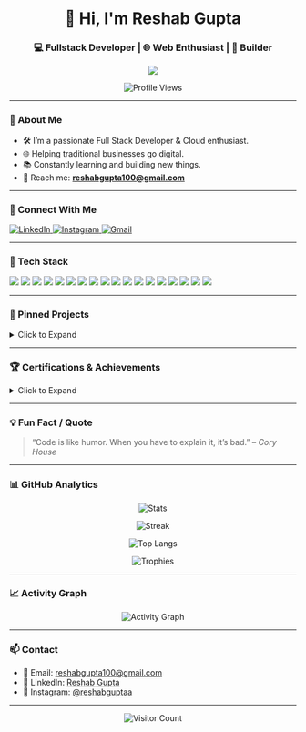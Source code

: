 <!-- Profile Banner / Header with Emoji Flair -->
<h1 align="center">👋 Hi, I'm Reshab Gupta</h1>
<h3 align="center">💻 Fullstack Developer | 🌐 Web Enthusiast | 🧱 Builder</h3>

<p align="center">
  <img src="https://readme-typing-svg.herokuapp.com?font=Fira+Code&duration=2000&pause=1000&color=0AFFEF&center=true&vCenter=true&width=435&lines=Welcome+to+my+GitHub!;I+Build+Solutions+for+Real+World+Problems;I+love+clean+code+and+cloud+tools!" />
</p>

<p align="center">
  <img src="https://komarev.com/ghpvc/?username=ReshabGupta123&label=Profile%20views&color=0e75b6&style=flat" alt="Profile Views" />
</p>

---

### 💼 About Me

- 🛠 I’m a passionate Full Stack Developer & Cloud enthusiast.
- 🌐 Helping traditional businesses go digital.
- 📚 Constantly learning and building new things.
- 📨 Reach me: **reshabgupta100@gmail.com**

---

### 📱 Connect With Me

<p align="left">
  <a href="https://www.linkedin.com/in/reshab-gupta-12128a335" target="_blank">
    <img src="https://img.shields.io/badge/LinkedIn-blue?style=for-the-badge&logo=linkedin&logoColor=white" alt="LinkedIn"/>
  </a>
  <a href="https://www.instagram.com/reshabguptaa" target="_blank">
    <img src="https://img.shields.io/badge/Instagram-E4405F?style=for-the-badge&logo=instagram&logoColor=white" alt="Instagram"/>
  </a>
  <a href="mailto:reshabgupta100@gmail.com" target="_blank">
    <img src="https://img.shields.io/badge/Gmail-D14836?style=for-the-badge&logo=gmail&logoColor=white" alt="Gmail"/>
  </a>
</p>

---

### 🧰 Tech Stack

<p align="left">
  <!-- Languages -->
  <img src="https://img.shields.io/badge/Java-007396?style=for-the-badge&logo=java&logoColor=white" />
  <img src="https://img.shields.io/badge/C-00599C?style=for-the-badge&logo=c&logoColor=white" />
  <img src="https://img.shields.io/badge/C++-00599C?style=for-the-badge&logo=c%2B%2B&logoColor=white" />
  <img src="https://img.shields.io/badge/PHP-777BB4?style=for-the-badge&logo=php&logoColor=white" />
  <img src="https://img.shields.io/badge/Python-3776AB?style=for-the-badge&logo=python&logoColor=white" />
  <img src="https://img.shields.io/badge/TypeScript-3178C6?style=for-the-badge&logo=typescript&logoColor=white" />
  <img src="https://img.shields.io/badge/JavaScript-F7DF1E?style=for-the-badge&logo=javascript&logoColor=black" />
  <img src="https://img.shields.io/badge/HTML5-E34F26?style=for-the-badge&logo=html5&logoColor=white" />
  <img src="https://img.shields.io/badge/CSS3-1572B6?style=for-the-badge&logo=css3&logoColor=white" />

  <!-- Backend / Cloud -->
  <img src="https://img.shields.io/badge/AWS-232F3E?style=for-the-badge&logo=amazon-aws&logoColor=white" />
  <img src="https://img.shields.io/badge/Apache-D22128?style=for-the-badge&logo=apache&logoColor=white" />
  <img src="https://img.shields.io/badge/MySQL-4479A1?style=for-the-badge&logo=mysql&logoColor=white" />
  <img src="https://img.shields.io/badge/MongoDB-47A248?style=for-the-badge&logo=mongodb&logoColor=white" />

  <!-- Tools -->
  <img src="https://img.shields.io/badge/Bootstrap-7952B3?style=for-the-badge&logo=bootstrap&logoColor=white" />
  <img src="https://img.shields.io/badge/Anaconda-42B029?style=for-the-badge&logo=anaconda&logoColor=white" />
  <img src="https://img.shields.io/badge/OpenCV-5C3EE8?style=for-the-badge&logo=opencv&logoColor=white" />
  <img src="https://img.shields.io/badge/Canva-00C4CC?style=for-the-badge&logo=canva&logoColor=white" />
  <img src="https://img.shields.io/badge/GitHub-181717?style=for-the-badge&logo=github&logoColor=white" />
</p>

---

### 📌 Pinned Projects

<details>
<summary>Click to Expand</summary>

- 🚀 [**E-Commerce Platform**](https://github.com/ReshabGupta123/ecommerce): Built using React, Node.js, MongoDB, Express.
- 📊 [**Portfolio Website**](https://github.com/ReshabGupta123/portfolio): Personal portfolio with HTML/CSS/JS & animations.
- 🧠 [**ML Face Detection**](https://github.com/ReshabGupta123/facedetect): Python + OpenCV real-time detection system.

</details>

---

### 🏆 Certifications & Achievements

<details>
<summary>Click to Expand</summary>

- ✅ AWS Cloud Practitioner – Amazon
- 🎓 Full Stack Development – Scaler
- 🧪 OpenCV Advanced Projects – Coursera
- 🥇 1st place at Intercollege Webathon (2024)

</details>

---

### 💡 Fun Fact / Quote

> “Code is like humor. When you have to explain it, it’s bad.” – *Cory House*

---

### 📊 GitHub Analytics

<p align="center">
  <img src="https://github-readme-stats.vercel.app/api?username=ReshabGupta123&show_icons=true&theme=tokyonight" alt="Stats" />
</p>

<p align="center">
  <img src="https://github-readme-streak-stats.herokuapp.com?user=ReshabGupta123&theme=tokyonight&hide_border=false" alt="Streak" />
</p>

<p align="center">
  <img src="https://github-readme-stats.vercel.app/api/top-langs/?username=ReshabGupta123&layout=compact&theme=tokyonight" alt="Top Langs" />
</p>

<p align="center">
  <img src="https://github-profile-trophy.vercel.app/?username=ReshabGupta123&theme=tokyonight&no-frame=true&margin-w=10" alt="Trophies" />
</p>

---

### 📈 Activity Graph

<p align="center">
  <img src="https://github-readme-activity-graph.vercel.app/graph?username=ReshabGupta123&theme=tokyo-night" alt="Activity Graph" />
</p>

---

### 📫 Contact

- 📧 Email: [reshabgupta100@gmail.com](mailto:reshabgupta100@gmail.com)
- 💼 LinkedIn: [Reshab Gupta](https://www.linkedin.com/in/reshab-gupta-12128a335)
- 📸 Instagram: [@reshabguptaa](https://www.instagram.com/reshabguptaa)

---

<p align="center">
  <img src="https://visitor-badge.laobi.icu/badge?page_id=ReshabGupta123.ReshabGupta123" alt="Visitor Count"/>
</p>
